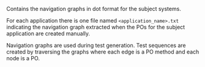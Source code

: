 Contains the navigation graphs in dot format for the subject systems.

For each application there is one file named `<application_name>.txt` indicating the navigation graph extracted when the POs for the subject application are created manually.

Navigation graphs are used during test generation. Test sequences are created by traversing the graphs where each edge is a PO method and each node is a PO.
